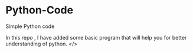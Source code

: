 # Python-Code
Simple Python code

In this repo , I have added some basic program that will help you for better understanding of python.
</>
